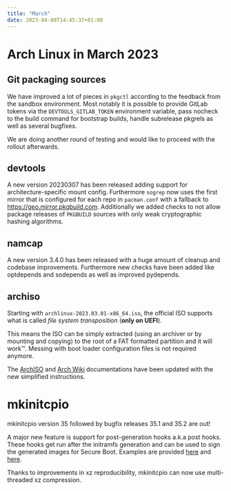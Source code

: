 ```yaml
---
title: "March"
date: 2023-04-08T14:45:37+01:00
---
```


# Arch Linux in March 2023

## Git packaging sources

We have improved a lot of pieces in `pkgctl` according to the feedback from the
sandbox environment. Most notably it is possible to provide GitLab tokens via
the `DEVTOOLS_GITLAB_TOKEN` environment variable, pass nocheck to the build
command for bootstrap builds, handle subrelease pkgrels as well as several
bugfixes.

We are doing another round of testing and would like to proceed with the
rollout afterwards.

## devtools

A new version 20230307 has been released adding support for
architecture-specific mount config. Furthermore `sogrep` now uses the first
mirror that is configured for each repo in `pacman.conf` with a fallback to
<https://geo.mirror.pkgbuild.com>. Additionally we added checks to not allow
package releases of `PKGBUILD` sources with only weak cryptographic hashing
algorithms.

## namcap

A new version 3.4.0 has been released with a huge amount of cleanup and
codebase improvements. Furthermore new checks have been added like optdepends
and sodepends as well as improved pydepends.

## archiso

Starting with `archlinux-2023.03.01-x86_64.iso`, the official ISO supports what
is called *file system transposition* (**only on UEFI**).

This means the ISO can be simply extracted (using an archiver or by mounting
and copying) to the root of a FAT formatted partition and it will work™.
Messing with boot loader configuration files is not required anymore.

The [ArchISO][0] and [Arch Wiki][1] documentations have been updated with the
new simplified instructions.

# mkinitcpio

mkinitcpio version 35 followed by bugfix releases 35.1 and 35.2 are out!

A major new feature is support for post-generation hooks a.k.a post hooks.
These hooks get run after the initramfs generation and can be used to sign the
generated images for Secure Boot. Examples are provided [here][2] and
[here][3].

Thanks to improvements in xz reproducibility, mkinitcpio can now use
multi-threaded xz compression.

[0]: https://gitlab.archlinux.org/archlinux/archiso/-/blob/master/docs/README.transfer.rst#file-system-transposition-uefi-only
[1]: https://wiki.archlinux.org/title/USB_flash_installation_medium#UEFI_only
[2]: https://wiki.archlinux.org/title/Unified_Extensible_Firmware_Interface/Secure_Boot#Signing_the_kernel_with_a_mkinitcpio_post_hook
[3]: https://wiki.archlinux.org/title/Unified_kernel_image#Signing_the_UKIs_for_Secure_Boot
